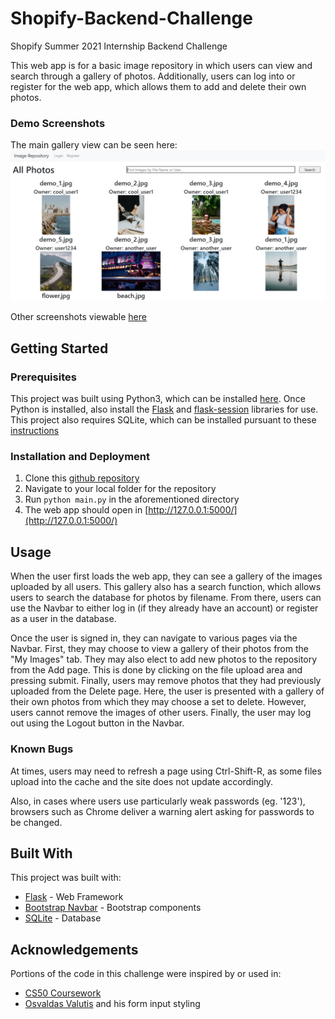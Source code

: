 # Shopify-Backend-Challenge

Shopify Summer 2021 Internship Backend Challenge

This web app is for a basic image repository in which users can view and search through a gallery of photos. Additionally, users can log into or register for the web app, which allows them to add and delete their own photos.

### Demo Screenshots
The main gallery view can be seen here:
![main gallery](https://github.com/jye-1243/Shopify-Backend-Challenge/blob/master/static/screenshots/gallery.PNG)

Other screenshots viewable [here](https://github.com/jye-1243/Shopify-Backend-Challenge/tree/master/static/screenshots)

## Getting Started

### Prerequisites
This project was built using Python3, which can be installed [here](https://www.python.org/downloads/). Once Python is installed, also install the [Flask](https://flask.palletsprojects.com/en/1.1.x/installation/) and [flask-session](https://flask-session.readthedocs.io/en/latest/) libraries for use.
This project also requires SQLite, which can be installed pursuant to these [instructions](https://www.tutorialspoint.com/sqlite/sqlite_installation.htm)

### Installation and Deployment
1. Clone this [github repository](https://github.com/jye-1243/Shopify-Backend-Challenge)
2. Navigate to your local folder for the repository
3. Run `python main.py` in the aforementioned directory
4. The web app should open in [http://127.0.0.1:5000/](http://127.0.0.1:5000/)

## Usage
When the user first loads the web app, they can see a gallery of the images uploaded by all users. This gallery also has a search function, which allows users to search the database for photos by filename. From there, users can use the Navbar to either log in (if they already have an account) or register as a user in the database. 

Once the user is signed in, they can navigate to various pages via the Navbar. First, they may choose to view a gallery of their photos from the "My Images" tab. They may also elect to add new photos to the repository from the Add page. This is done by clicking on the file upload area and pressing submit. Finally, users may remove photos that they had previously uploaded from the Delete page. Here, the user is presented with a gallery of their own photos from which they may choose a set to delete. However, users cannot remove the images of other users. Finally, the user may log out using the Logout button in the Navbar.

### Known Bugs
At times, users may need to refresh a page using Ctrl-Shift-R, as some files upload into the cache and the site does not update accordingly.

Also, in cases where users use particularly weak passwords (eg. '123'), browsers such as Chrome deliver a warning alert asking for passwords to be changed.

## Built With
This project was built with:
- [Flask](https://flask.palletsprojects.com/en/1.1.x/) - Web Framework
- [Bootstrap Navbar](https://getbootstrap.com/docs/4.0/components/navbar/) - Bootstrap components
- [SQLite](https://www.sqlite.org/index.html) - Database

## Acknowledgements
Portions of the code in this challenge were inspired by or used in:
- [CS50 Coursework](https://cs50.harvard.edu/x/2020/tracks/web/finance/)
- [Osvaldas Valutis](https://tympanus.net/codrops/2015/09/15/styling-customizing-file-inputs-smart-way/) and his form input styling

